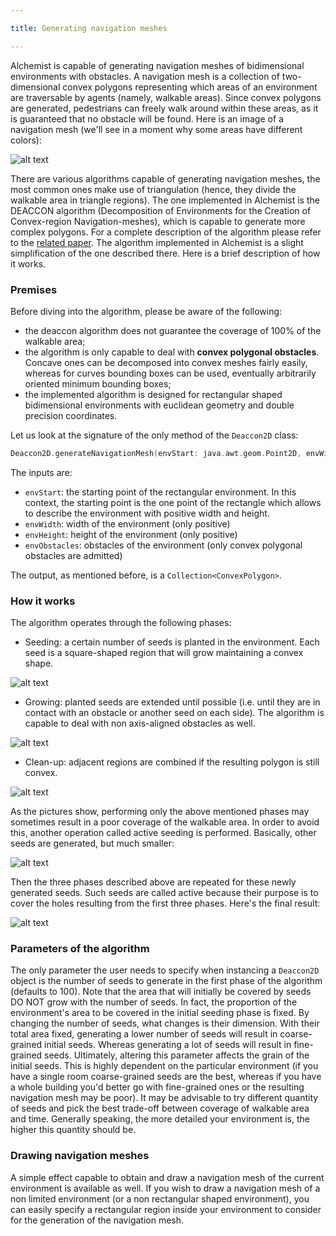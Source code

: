 ```yaml
---

title: Generating navigation meshes

---
```

Alchemist is capable of generating navigation meshes of bidimensional environments with obstacles. A navigation mesh is a collection of two-dimensional convex polygons representing which areas of an environment are traversable by agents (namely, walkable areas). Since convex polygons are generated, pedestrians can freely walk around within these areas, as it is guaranteed that no obstacle will be found. Here is an image of a navigation mesh (we'll see in a moment why some areas have different colors):

![alt text](https://user-images.githubusercontent.com/52574842/73022311-a4f01480-3e29-11ea-9f04-62d3d9da5faa.png)

There are various algorithms capable of generating navigation meshes, the most common ones make use of triangulation (hence, they divide the walkable area in triangle regions). The one implemented in Alchemist is the DEACCON algorithm (Decomposition of Environments for the Creation of Convex-region Navigation-meshes), which is capable to generate more complex polygons. For a complete description of the algorithm please refer to the [related paper](https://www.aaai.org/Papers/AIIDE/2008/AIIDE08-029.pdf). The algorithm implemented in Alchemist is a slight simplification of the one described there. Here is a brief description of how it works.

### Premises

Before diving into the algorithm, please be aware of the following:
- the deaccon algorithm does not guarantee the coverage of 100% of the walkable area;
- the algorithm is only capable to deal with **convex polygonal obstacles**. Concave ones can be decomposed into convex meshes fairly easily, whereas for curves bounding boxes can be used, eventually arbitrarily oriented minimum bounding boxes;
- the implemented algorithm is designed for rectangular shaped bidimensional environments with euclidean geometry and double precision coordinates.

Let us look at the signature of the only method of the `Deaccon2D` class:
```kotlin
Deaccon2D.generateNavigationMesh(envStart: java.awt.geom.Point2D, envWidth: Double, envHeight: Double, envObstacles: Collection<java.awt.Shape>): Collection<ConvexPolygon>
```
The inputs are:
- `envStart`: the starting point of the rectangular environment. In this context, the starting point is the one point of the rectangle which allows to describe the environment with positive width and height.
- `envWidth`: width of the environment (only positive)
- `envHeight`: height of the environment (only positive)
- `envObstacles`: obstacles of the environment (only convex polygonal obstacles are admitted)

The output, as mentioned before, is a `Collection<ConvexPolygon>`.

### How it works

The algorithm operates through the following phases:

- Seeding: a certain number of seeds is planted in the environment. Each seed is a square-shaped region that will grow maintaining a convex shape.

![alt text](https://user-images.githubusercontent.com/52574842/73022156-4fb40300-3e29-11ea-8846-56dd35484f71.png)

- Growing: planted seeds are extended until possible (i.e. until they are in contact with an obstacle or another seed on each side). The algorithm is capable to deal with non axis-aligned obstacles as well.

![alt text](https://user-images.githubusercontent.com/52574842/73022203-5f334c00-3e29-11ea-9c8e-c4aef07ab168.png)

- Clean-up: adjacent regions are combined if the resulting polygon is still convex.

![alt text](https://user-images.githubusercontent.com/52574842/73022234-6d816800-3e29-11ea-8165-9d0059f73d38.png)

As the pictures show, performing only the above mentioned phases may sometimes result in a poor coverage of the walkable area. In order to avoid this, another operation called active seeding is performed. Basically, other seeds are generated, but much smaller:

![alt text](https://user-images.githubusercontent.com/52574842/73022289-973a8f00-3e29-11ea-99fe-9eec63e31556.png)

Then the three phases described above are repeated for these newly generated seeds. Such seeds are called active because their purpose is to cover the holes resulting from the first three phases. Here's the final result:

![alt text](https://user-images.githubusercontent.com/52574842/73022311-a4f01480-3e29-11ea-9f04-62d3d9da5faa.png)

### Parameters of the algorithm

The only parameter the user needs to specify when instancing a `Deaccon2D` object is the number of seeds to generate in the first phase of the algorithm (defaults to 100). Note that the area that will initially be covered by seeds DO NOT grow with the number of seeds. In fact, the proportion of the environment's area to be covered in the initial seeding phase is fixed. By changing the number of seeds, what changes is their dimension. With their total area fixed, generating a lower number of seeds will result in coarse-grained initial seeds. Whereas generating a lot of seeds will result in fine-grained seeds. Ultimately, altering this parameter affects the grain of the initial seeds. This is highly dependent on the particular environment (if you have a single room coarse-grained seeds are the best, whereas if you have a whole building you'd better go with fine-grained ones or the resulting navigation mesh may be poor). It may be advisable to try different quantity of seeds and pick the best trade-off between coverage of walkable area and time. Generally speaking, the more detailed your environment is, the higher this quantity should be.

### Drawing navigation meshes

A simple effect capable to obtain and draw a navigation mesh of the current environment is available as well. If you wish to draw a navigation mesh of a non limited environment (or a non rectangular shaped environment), you can easily specify a rectangular region inside your environment to consider for the generation of the navigation mesh.